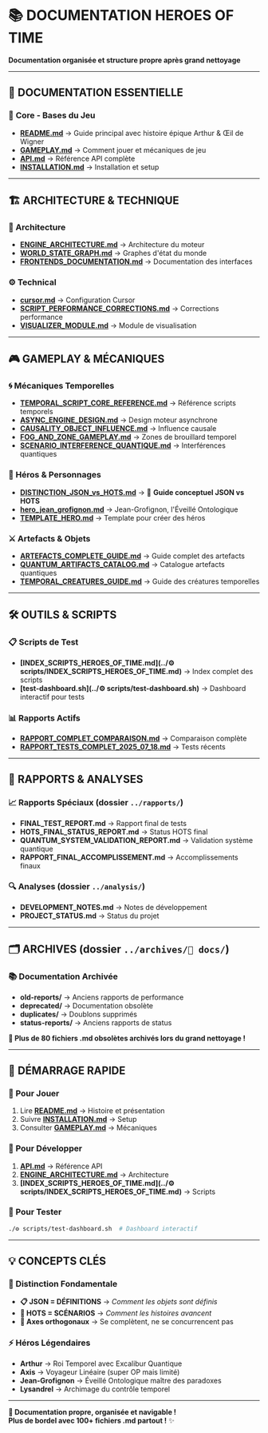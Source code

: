 # 📚 DOCUMENTATION HEROES OF TIME

**Documentation organisée et structure propre après grand nettoyage**

---

## 🎯 **DOCUMENTATION ESSENTIELLE**

### 📖 **Core - Bases du Jeu**
- **[README.md](../README.md)** → Guide principal avec histoire épique Arthur & Œil de Wigner
- **[GAMEPLAY.md](core/GAMEPLAY.md)** → Comment jouer et mécaniques de jeu
- **[API.md](core/API.md)** → Référence API complète
- **[INSTALLATION.md](core/INSTALLATION.md)** → Installation et setup

---

## 🏗️ **ARCHITECTURE & TECHNIQUE**

### **🔧 Architecture**
- **[ENGINE_ARCHITECTURE.md](architecture/ENGINE_ARCHITECTURE.md)** → Architecture du moteur
- **[WORLD_STATE_GRAPH.md](architecture/WORLD_STATE_GRAPH.md)** → Graphes d'état du monde
- **[FRONTENDS_DOCUMENTATION.md](technical/FRONTENDS_DOCUMENTATION.md)** → Documentation des interfaces

### **⚙️ Technical**
- **[cursor.md](technical/cursor.md)** → Configuration Cursor
- **[SCRIPT_PERFORMANCE_CORRECTIONS.md](technical/SCRIPT_PERFORMANCE_CORRECTIONS.md)** → Corrections performance
- **[VISUALIZER_MODULE.md](technical/VISUALIZER_MODULE.md)** → Module de visualisation

---

## 🎮 **GAMEPLAY & MÉCANIQUES**

### **🌀 Mécaniques Temporelles**
- **[TEMPORAL_SCRIPT_CORE_REFERENCE.md](grammar/TEMPORAL_SCRIPT_CORE_REFERENCE.md)** → Référence scripts temporels
- **[ASYNC_ENGINE_DESIGN.md](temporal/ASYNC_ENGINE_DESIGN.md)** → Design moteur asynchrone
- **[CAUSALITY_OBJECT_INFLUENCE.md](temporal/CAUSALITY_OBJECT_INFLUENCE.md)** → Influence causale
- **[FOG_AND_ZONE_GAMEPLAY.md](temporal/FOG_AND_ZONE_GAMEPLAY.md)** → Zones de brouillard temporel
- **[SCENARIO_INTERFERENCE_QUANTIQUE.md](temporal/SCENARIO_INTERFERENCE_QUANTIQUE.md)** → Interférences quantiques

### **🔮 Héros & Personnages**
- **[DISTINCTION_JSON_vs_HOTS.md](heroes/DISTINCTION_JSON_vs_HOTS.md)** → 🎯 **Guide conceptuel JSON vs HOTS**
- **[hero_jean_grofignon.md](heroes/hero_jean_grofignon.md)** → Jean-Grofignon, l'Éveillé Ontologique
- **[TEMPLATE_HERO.md](heroes/TEMPLATE_HERO.md)** → Template pour créer des héros

### **⚔️ Artefacts & Objets**
- **[ARTEFACTS_COMPLETE_GUIDE.md](items/ARTEFACTS_COMPLETE_GUIDE.md)** → Guide complet des artefacts
- **[QUANTUM_ARTIFACTS_CATALOG.md](quantum/QUANTUM_ARTIFACTS_CATALOG.md)** → Catalogue artefacts quantiques
- **[TEMPORAL_CREATURES_GUIDE.md](items/TEMPORAL_CREATURES_GUIDE.md)** → Guide des créatures temporelles

---

## 🛠️ **OUTILS & SCRIPTS**

### **📋 Scripts de Test**
- **[INDEX_SCRIPTS_HEROES_OF_TIME.md](../⚙️ scripts/INDEX_SCRIPTS_HEROES_OF_TIME.md)** → Index complet des scripts
- **[test-dashboard.sh](../⚙️ scripts/test-dashboard.sh)** → Dashboard interactif pour tests

### **📊 Rapports Actifs**
- **[RAPPORT_COMPLET_COMPARAISON.md](reports/RAPPORT_COMPLET_COMPARAISON.md)** → Comparaison complète
- **[RAPPORT_TESTS_COMPLET_2025_07_18.md](reports/RAPPORT_TESTS_COMPLET_2025_07_18.md)** → Tests récents

---

## 📁 **RAPPORTS & ANALYSES**

### **📈 Rapports Spéciaux** (dossier `../rapports/`)
- **FINAL_TEST_REPORT.md** → Rapport final de tests
- **HOTS_FINAL_STATUS_REPORT.md** → Status HOTS final
- **QUANTUM_SYSTEM_VALIDATION_REPORT.md** → Validation système quantique
- **RAPPORT_FINAL_ACCOMPLISSEMENT.md** → Accomplissements finaux

### **🔍 Analyses** (dossier `../analysis/`)
- **DEVELOPMENT_NOTES.md** → Notes de développement
- **PROJECT_STATUS.md** → Status du projet

---

## 🗂️ **ARCHIVES** (dossier `../archives/📖 docs/`)

### **📚 Documentation Archivée**
- **old-reports/** → Anciens rapports de performance
- **deprecated/** → Documentation obsolète
- **duplicates/** → Doublons supprimés
- **status-reports/** → Anciens rapports de status

**🧹 Plus de 80 fichiers .md obsolètes archivés lors du grand nettoyage !**

---

## 🚀 **DÉMARRAGE RAPIDE**

### **🎯 Pour Jouer**
1. Lire **[README.md](../README.md)** → Histoire et présentation
2. Suivre **[INSTALLATION.md](core/INSTALLATION.md)** → Setup
3. Consulter **[GAMEPLAY.md](core/GAMEPLAY.md)** → Mécaniques

### **🔧 Pour Développer**
1. **[API.md](core/API.md)** → Référence API
2. **[ENGINE_ARCHITECTURE.md](architecture/ENGINE_ARCHITECTURE.md)** → Architecture
3. **[INDEX_SCRIPTS_HEROES_OF_TIME.md](../⚙️ scripts/INDEX_SCRIPTS_HEROES_OF_TIME.md)** → Scripts

### **🧪 Pour Tester**
```bash
./⚙️ scripts/test-dashboard.sh  # Dashboard interactif
```

---

## 💡 **CONCEPTS CLÉS**

### **🧠 Distinction Fondamentale**
- **📋 JSON = DÉFINITIONS** → *Comment les objets sont définis*
- **📜 HOTS = SCÉNARIOS** → *Comment les histoires avancent*
- **🔄 Axes orthogonaux** → Se complètent, ne se concurrencent pas

### **⚡ Héros Légendaires**
- **Arthur** → Roi Temporel avec Excalibur Quantique
- **Axis** → Voyageur Linéaire (super OP mais limité)
- **Jean-Grofignon** → Éveillé Ontologique maître des paradoxes
- **Lysandrel** → Archimage du contrôle temporel

---

**🎯 Documentation propre, organisée et navigable !**  
**Plus de bordel avec 100+ fichiers .md partout !** ✨ 